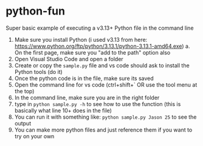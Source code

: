 # python-fun

Super basic example of executing a v3.13+ Python file in the command line

1. Make sure you install Python (i used v3.13 from here: https://www.python.org/ftp/python/3.13.1/python-3.13.1-amd64.exe)
    a. On the first page, make sure you "add to the path" option also
2. Open Visual Studio Code and open a folder 
3. Create or copy the `sample.py` file and vs code should ask to install the Python tools (do it)
4. Once the python code is in the file, make sure its saved
5. Open the command line for vs code (ctrl+shift+` OR use the tool menu at the top)
6. In the command line, make sure you are in the right folder
7. type in `python sample.py -h` to see how to use the function (this is basically what line 10+ does in the file)
8. You can run it with something like: `python sample.py Jason 25` to see the output
9. You can make more python files and just reference them if you want to try on your own